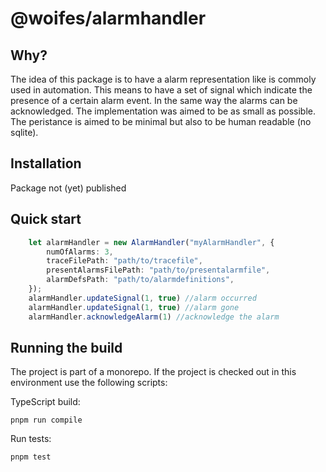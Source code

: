 # @woifes/alarmhandler

## Why?
The idea of this package is to have a alarm representation like is commoly used in automation. This means to have a set of signal which indicate the presence of a certain alarm event. 
In the same way the alarms can be acknowledged. The implementation was aimed to be as small as possible. The peristance is aimed to be minimal but also to be human readable (no sqlite).

## Installation
Package not (yet) published

## Quick start

```typescript
    let alarmHandler = new AlarmHandler("myAlarmHandler", {
        numOfAlarms: 3,
        traceFilePath: "path/to/tracefile",
        presentAlarmsFilePath: "path/to/presentalarmfile",
        alarmDefsPath: "path/to/alarmdefinitions",
    });
    alarmHandler.updateSignal(1, true) //alarm occurred
    alarmHandler.updateSignal(1, true) //alarm gone
    alarmHandler.acknowledgeAlarm(1) //acknowledge the alarm
```

## Running the build

The project is part of a monorepo. If the project is checked out in this environment use the following scripts:

TypeScript build:

```shell
pnpm run compile
```

Run tests:

```shell
pnpm test
```